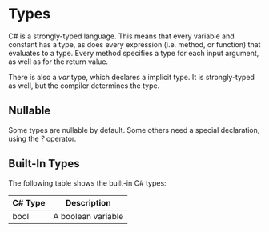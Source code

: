# Types

C# is a strongly-typed language. This means that every variable and constant has a type, as does every expression (i.e. method, or function) that evaluates to a type. Every method specifies a type for each input argument, as well as for the return value.
  
There is also a *var* type, which declares a implicit type. It is strongly-typed as well, but the compiler determines the type.

## Nullable

Some types are nullable by default. Some others need a special declaration, using the *?* operator.

## Built-In Types

The following table shows the built-in C# types:

| C# Type | Description |
| -- | -- |
| bool | A boolean variable |



